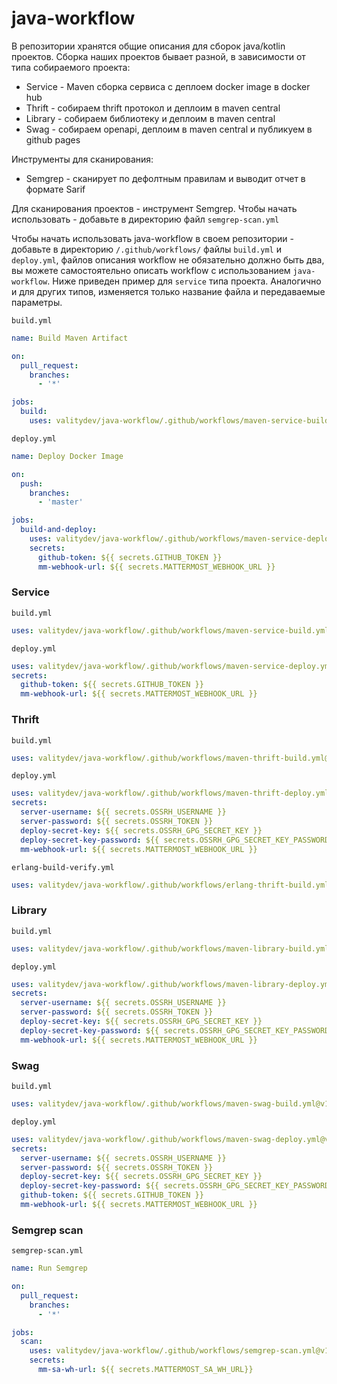 # java-workflow

В репозитории хранятся общие описания для сборок java/kotlin проектов.
Сборка наших проектов бывает разной, в зависимости от типа собираемого проекта:
 - Service - Maven сборка сервиса с деплоем docker image в docker hub
 - Thrift  - собираем thrift протокол и деплоим в maven central
 - Library - собираем библиотеку и деплоим в maven central
 - Swag    - собираем openapi, деплоим в maven central и публикуем в github pages

 Инструменты для сканирования:
 - Semgrep - сканирует по дефолтным правилам и выводит отчет в формате Sarif

Для сканирования проектов - инструмент Semgrep.
Чтобы начать использовать - добавьте в директорию файл `semgrep-scan.yml`
 
Чтобы начать использовать java-workflow в своем репозитории - добавьте в директорию `/.github/workflows/` файлы
`build.yml` и `deploy.yml`, файлов описания workflow не обязательно должно быть два, вы можете самостоятельно описать workflow с использованием `java-workflow`.
Ниже приведен пример для `service` типа проекта. Аналогично и для других типов, изменяется только название файла и передаваемые параметры.

`build.yml`
```yaml
name: Build Maven Artifact

on:
  pull_request:
    branches:
      - '*'

jobs:
  build:
    uses: valitydev/java-workflow/.github/workflows/maven-service-build.yml@v1
```
`deploy.yml`
```yaml
name: Deploy Docker Image

on:
  push:
    branches:
      - 'master'

jobs:
  build-and-deploy:
    uses: valitydev/java-workflow/.github/workflows/maven-service-deploy.yml@v1
    secrets:
      github-token: ${{ secrets.GITHUB_TOKEN }}
      mm-webhook-url: ${{ secrets.MATTERMOST_WEBHOOK_URL }}
```

### Service
`build.yml`
```yaml
uses: valitydev/java-workflow/.github/workflows/maven-service-build.yml@v1
```
`deploy.yml`
```yaml
uses: valitydev/java-workflow/.github/workflows/maven-service-deploy.yml@v1
secrets:
  github-token: ${{ secrets.GITHUB_TOKEN }}
  mm-webhook-url: ${{ secrets.MATTERMOST_WEBHOOK_URL }}
```
### Thrift
`build.yml`
```yaml
uses: valitydev/java-workflow/.github/workflows/maven-thrift-build.yml@v1
```
`deploy.yml`
```yaml
uses: valitydev/java-workflow/.github/workflows/maven-thrift-deploy.yml@v1
secrets:
  server-username: ${{ secrets.OSSRH_USERNAME }}
  server-password: ${{ secrets.OSSRH_TOKEN }}
  deploy-secret-key: ${{ secrets.OSSRH_GPG_SECRET_KEY }}
  deploy-secret-key-password: ${{ secrets.OSSRH_GPG_SECRET_KEY_PASSWORD }}
  mm-webhook-url: ${{ secrets.MATTERMOST_WEBHOOK_URL }}
```
`erlang-build-verify.yml`
```yaml
uses: valitydev/java-workflow/.github/workflows/erlang-thrift-build.yml@v1
```
### Library
`build.yml`
```yaml
uses: valitydev/java-workflow/.github/workflows/maven-library-build.yml@v1
```
`deploy.yml`
```yaml
uses: valitydev/java-workflow/.github/workflows/maven-library-deploy.yml@v1
secrets:
  server-username: ${{ secrets.OSSRH_USERNAME }}
  server-password: ${{ secrets.OSSRH_TOKEN }}
  deploy-secret-key: ${{ secrets.OSSRH_GPG_SECRET_KEY }}
  deploy-secret-key-password: ${{ secrets.OSSRH_GPG_SECRET_KEY_PASSWORD }}
  mm-webhook-url: ${{ secrets.MATTERMOST_WEBHOOK_URL }}
```
### Swag
`build.yml`
```yaml
uses: valitydev/java-workflow/.github/workflows/maven-swag-build.yml@v1
```
`deploy.yml`
```yaml
uses: valitydev/java-workflow/.github/workflows/maven-swag-deploy.yml@v1
secrets:
  server-username: ${{ secrets.OSSRH_USERNAME }}
  server-password: ${{ secrets.OSSRH_TOKEN }}
  deploy-secret-key: ${{ secrets.OSSRH_GPG_SECRET_KEY }}
  deploy-secret-key-password: ${{ secrets.OSSRH_GPG_SECRET_KEY_PASSWORD }}
  github-token: ${{ secrets.GITHUB_TOKEN }}
  mm-webhook-url: ${{ secrets.MATTERMOST_WEBHOOK_URL }}
```

### Semgrep scan
`semgrep-scan.yml`
```yaml
name: Run Semgrep

on:
  pull_request:
    branches:
      - '*'

jobs:
  scan:
    uses: valitydev/java-workflow/.github/workflows/semgrep-scan.yml@v1
    secrets:
      mm-sa-wh-url: ${{ secrets.MATTERMOST_SA_WH_URL}}
```